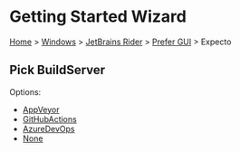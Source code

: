 # Getting Started Wizard

[Home](/docs/wiz/readme.md) > [Windows](Windows.md) > [JetBrains Rider](Windows_Rider.md) > [Prefer GUI](Windows_Rider_Gui.md) > Expecto

## Pick BuildServer

Options:
 * [AppVeyor](Windows_Rider_Gui_Expecto_AppVeyor.md)
 * [GitHubActions](Windows_Rider_Gui_Expecto_GitHubActions.md)
 * [AzureDevOps](Windows_Rider_Gui_Expecto_AzureDevOps.md)
 * [None](Windows_Rider_Gui_Expecto_None.md)
